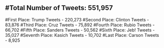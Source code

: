 #Total Number of Tweets: 551,957 
---
#First Place: Trump Tweets - 220,273
#Second Place: Clinton Tweets - 83,876
#Third Place: Cruz Tweets - 75,892
#Fourth Place: Rubio Tweets - 66,702
#Fifth Place: Sanders Tweets - 50,562
#Sixth Place: Jeb! Tweets - 35,027
#Seventh Place: Kasich Tweets - 10,702
#Last Place: Carson Tweets - 8,925

